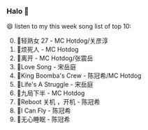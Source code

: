 

### Halo 👋

😄 listen to my this week song list of top 10:

0. 🌈轻熟女 27 - MC Hotdog/关彦淳
1. 🌈烦死人 - MC Hotdog
2. 🌈离开 - MC Hotdog/张震岳
3. 🌈Love Song - 宋岳庭
4. 🌈King Boomba's Crew - 陈冠希/MC Hotdog
5. 🌈Life's A Struggle - 宋岳庭
6. 🌈九局下半 - MC Hotdog
7. 🌈Reboot 关机 ，开机 - 陈冠希
8. 🌈I Can Fly - 陈冠希
9. 🌈无心睡眠 - 陈冠希


